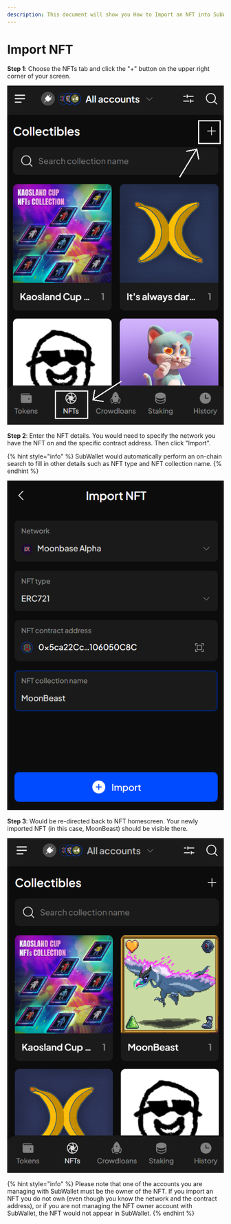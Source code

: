 ```yaml
---
description: This document will show you How to Import an NFT into SubWallet.
---
```


# Import NFT

**Step 1**: Choose the NFTs tab and click the "+" button on the upper right corner of your screen.

![](<../../.gitbook/assets/image (159) (1).png>)

**Step 2**: Enter the NFT details. You would need to specify the network you have the NFT on and the specific contract address. Then click "Import".

{% hint style="info" %}
SubWallet would automatically perform an on-chain search to fill in other details such as NFT type and NFT collection name.&#x20;
{% endhint %}

![](<../../.gitbook/assets/image (154) (1).png>)

**Step 3**: Would be re-directed back to NFT homescreen. Your newly imported NFT (in this case, MoonBeast) should be visible there.&#x20;

![](<../../.gitbook/assets/image (169) (1).png>)

{% hint style="info" %}
Please note that one of the accounts you are managing with SubWallet must be the owner of the NFT. If you import an NFT you do not own (even though you know the network and the contract address), or if you are not managing the NFT owner account with SubWallet, the NFT would not appear in SubWallet.&#x20;
{% endhint %}
